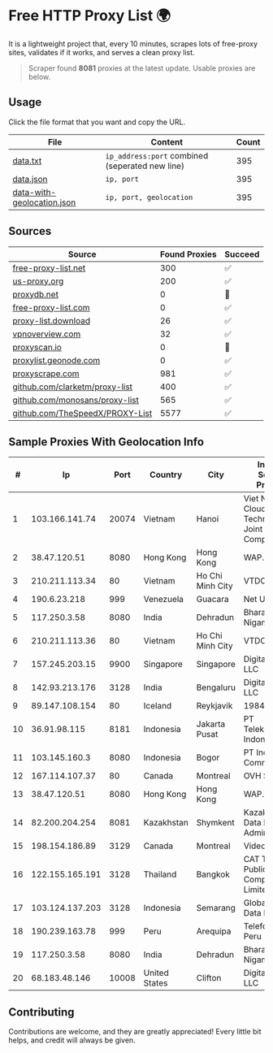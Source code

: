 
# Free HTTP Proxy List 🌍

It is a lightweight project that, every 10 minutes, scrapes lots of free-proxy sites, validates if it works, and serves a clean proxy list.


> Scraper found **8081** proxies at the latest update. Usable proxies are below.

## Usage

Click the file format that you want and copy the URL.


|File|Content|Count|
|----|-------|-----|
|[data.txt](https://raw.githubusercontent.com/themiralay/Proxy-List-World/master/data.txt)|`ip_address:port` combined (seperated new line)|395|
|[data.json](https://raw.githubusercontent.com/themiralay/Proxy-List-World/master/data.json)|`ip, port`|395|
|[data-with-geolocation.json](https://raw.githubusercontent.com/themiralay/Proxy-List-World/master/data-with-geolocation.json)|`ip, port, geolocation`|395|

## Sources

|Source|Found Proxies|Succeed|
|------|-------------|-------|
|[free-proxy-list.net](https://free-proxy-list.net)|300|✅|
|[us-proxy.org](https://www.us-proxy.org)|200|✅|
|[proxydb.net](http://proxydb.net)|0|🚫|
|[free-proxy-list.com](https://free-proxy-list.com/?page=&port=&type%5B%5D=http&type%5B%5D=https&up_time=0&search=Search)|0|✅|
|[proxy-list.download](https://www.proxy-list.download/HTTP)|26|✅|
|[vpnoverview.com](https://vpnoverview.com/privacy/anonymous-browsing/free-proxy-servers)|32|✅|
|[proxyscan.io](https://www.proxyscan.io)|0|🚫|
|[proxylist.geonode.com](https://proxylist.geonode.com/api/proxy-list?limit=300&page=1&sort_by=lastChecked&sort_type=desc&protocols=http,https)|0|✅|
|[proxyscrape.com](https://api.proxyscrape.com/v2/?request=displayproxies&protocol=http&timeout=10000&country=all&ssl=all&anonymity=all)|981|✅|
|[github.com/clarketm/proxy-list](https://raw.githubusercontent.com/clarketm/proxy-list/master/proxy-list-raw.txt)|400|✅|
|[github.com/monosans/proxy-list](https://raw.githubusercontent.com/monosans/proxy-list/main/proxies/http.txt)|565|✅|
|[github.com/TheSpeedX/PROXY-List](https://raw.githubusercontent.com/TheSpeedX/PROXY-List/master/http.txt)|5577|✅|


## Sample Proxies With Geolocation Info

|#|Ip|Port|Country|City|Internet Service Provider|
|-|--|----|-------|----|-------------------------|
|1|103.166.141.74|20074|Vietnam|Hanoi|Viet NAM Cloud Technology Joint Stock Company|
|2|38.47.120.51|8080|Hong Kong|Hong Kong|WAP.AC LTD|
|3|210.211.113.34|80|Vietnam|Ho Chi Minh City|VTDC|
|4|190.6.23.218|999|Venezuela|Guacara|Net Uno|
|5|117.250.3.58|8080|India|Dehradun|Bharat Sanchar Nigam Ltd|
|6|210.211.113.36|80|Vietnam|Ho Chi Minh City|VTDC|
|7|157.245.203.15|9900|Singapore|Singapore|DigitalOcean, LLC|
|8|142.93.213.176|3128|India|Bengaluru|DigitalOcean, LLC|
|9|89.147.108.154|80|Iceland|Reykjavik|1984 ehf|
|10|36.91.98.115|8181|Indonesia|Jakarta Pusat|PT Telekomunikasi Indonesia|
|11|103.145.160.3|8080|Indonesia|Bogor|PT Indonesia Comnets Plus|
|12|167.114.107.37|80|Canada|Montreal|OVH SAS|
|13|38.47.120.51|8080|Hong Kong|Hong Kong|WAP.AC LTD|
|14|82.200.204.254|8081|Kazakhstan|Shymkent|Kazakhtelecom Data Network Administration|
|15|198.154.186.89|3129|Canada|Montreal|Videotron Ltee|
|16|122.155.165.191|3128|Thailand|Bangkok|CAT Telecom Public Company Limited|
|17|103.124.137.203|3128|Indonesia|Semarang|Global Media Data Prima|
|18|190.239.163.78|999|Peru|Arequipa|Telefonica Del Peru|
|19|117.250.3.58|8080|India|Dehradun|Bharat Sanchar Nigam Ltd|
|20|68.183.48.146|10008|United States|Clifton|DigitalOcean, LLC|



## Contributing

Contributions are welcome, and they are greatly appreciated! Every
little bit helps, and credit will always be given.

